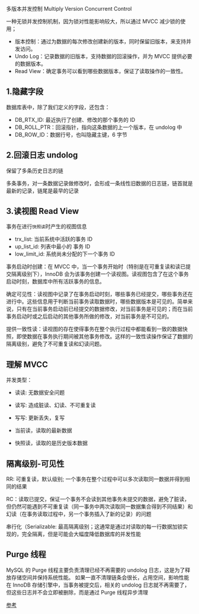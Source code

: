 多版本并发控制 Multiply Version Concurrent Control

一种无锁并发控制机制，因为锁对性能影响较大，所以通过 MVCC 减少锁的使用；

- 版本控制：通过为数据的每次修改创建新的版本，同时保留旧版本，来支持并发访问。
- Undo Log：记录数据的旧版本，支持数据的回滚操作，并为 MVCC 提供必要的数据版本。
- Read View：确定事务可以看到哪些数据版本，保证了读取操作的一致性。

## 1.隐藏字段

数据库表中，除了我们定义的字段，还包含：

- DB_RTX_ID: 最近执行了创建、修改的那个事务的 ID
- DB_ROLL_PTR：回滚指针，指向这条数据的上一个版本，在 undolog 中
- DB_ROW_ID：数据行号，也叫隐藏主键，6 字节

## 2.回滚日志 undolog

保留了多条历史日志的链

多条事务，对一条数据记录做修改时，会形成一条线性旧数据的日志链，链首就是最新的记录，链尾是最早的记录

## 3.读视图 Read View

事务在进行`快照读`时产生的视图信息

- trx_list: 当前系统中活跃的事务 ID
- up_list_id: 列表中最小的 事务 ID
- low_limit_id: 系统尚未分配的下一个事务 ID

事务启动时创建：在 MVCC 中，当一个事务开始时（特别是在可重复读和读已提交隔离级别下），InnoDB 会为该事务创建一个读视图。读视图包含了在这个事务启动时刻，数据库中所有活跃事务的信息。

确定可见性：读视图中记录了在事务启动时刻，哪些事务已经提交，哪些事务还在进行中。这些信息用于判断当前事务读取数据时，哪些数据版本是可见的。简单来说，只有在当前事务启动前已经提交的数据修改，对当前事务是可见的；而在当前事务启动时或之后启动的其他事务所做的修改，对当前事务是不可见的。

提供一致性读：读视图的存在使得事务在整个执行过程中都能看到一致的数据快照，即使数据在事务执行期间被其他事务修改。这样的一致性读操作保证了数据的隔离级别，避免了不可重复读和幻读问题。

## 理解 MVCC

并发类型：

- 读读: 无数据安全问题
- 读写: 造成脏读、幻读、不可重复读
- 写写: 更新丢失，复写

- 当前读，读取的最新数据
- 快照读，读取的是历史版本数据

## 隔离级别-可见性

RR: 可重复读，默认级别; 一个事务在整个过程中可以多次读取同一数据并得到相同的结果

RC：读取已提交，保证一个事务不会读到其他事务未提交的数据，避免了脏读，但仍然可能遇到不可重复读（同一事务中两次读取同一数据集合得到不同结果）和幻读（在事务读取过程中，另一个事务插入了新的记录）的问题

串行化（Serializable: 最高隔离级别；这通常是通过对读取的每一行数据加锁实现的，完全隔离，但是可能会大幅度降低数据库的并发性能

## Purge 线程

MySQL 的 Purge 线程主要负责清理已经不再需要的 undolog 日志，这是为了释放存储空间并保持系统性能。 如果一直不清理链条会很长，占用空间，影响性能
在 InnoDB 存储引擎中，当事务被提交后，相关的 undolog 日志就不再需要了，但这些日志并不会立即被删除，而是通过 Purge 线程异步清理

[参考](https://www.bilibili.com/video/BV1EM4y1c7nk?p=11&vd_source=29954a52608497ee1a304ca105f8cb17)
